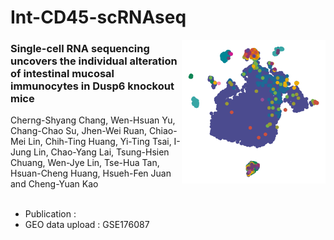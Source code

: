 # Int-CD45-scRNAseq

<img src="https://github.com/wenhsuanyuu/Int-CD45-scRNAseq/blob/d944fe084341480ef78d3fd29759542569c0c16d/repository-graph.png" width="230" height="230" align="right">

### Single-cell RNA sequencing uncovers the individual alteration of intestinal mucosal immunocytes in Dusp6 knockout mice<br>
Cherng-Shyang Chang, Wen-Hsuan Yu, Chang-Chao Su, Jhen-Wei Ruan, Chiao-Mei Lin, Chih-Ting Huang, Yi-Ting Tsai, I-Jung Lin, Chao-Yang Lai, Tsung-Hsien Chuang, Wen-Jye Lin, Tse-Hua Tan, Hsuan-Cheng Huang, Hsueh-Fen Juan and Cheng-Yuan Kao
<br>
<br>
* Publication : 
* GEO data upload : GSE176087
